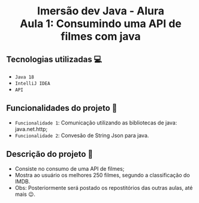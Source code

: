 <h1 align="center"> Imersão dev Java - Alura <br/> Aula 1: Consumindo uma API de filmes com java</h1>

## Tecnologias utilizadas 💻
- ``Java 18``
- ``IntelliJ IDEA``
- ``API``

## Funcionalidades do projeto :hammer: 

- `Funcionalidade 1`: Comunicação utilizando as bibliotecas de java: java.net.http;
- `Funcionalidade 2`: Convesão de String Json para java.

## Descrição do projeto 📝

* Consiste no consumo de uma API de filmes;
* Mostra ao usuário os melhores 250 filmes, segundo a classificação do IMDB.
* Obs: Posteriormente será postado os repostitórios das outras aulas, até mais 😉.